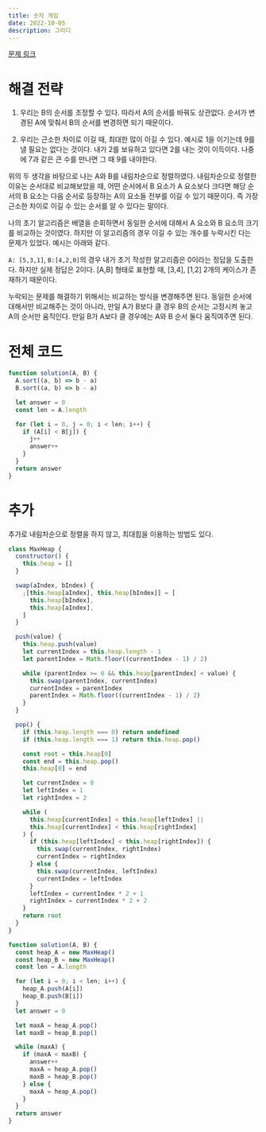 ```yaml
---
title: 숫자 게임
date: 2022-10-05
description: 그리디
---
```


[문제 링크](https://school.programmers.co.kr/learn/courses/30/lessons/12987)

# 해결 전략

1. 우리는 B의 순서를 조정할 수 있다. 따라서 A의 순서를 바꿔도 상관없다. 순서가 변경된 A에 맞춰서 B의 순서를 변경하면 되기 때문이다.

2. 우리는 근소한 차이로 이길 때, 최대한 많이 이길 수 있다. 예시로 1을 이기는데 9를 낼 필요는 없다는 것이다. 내가 2를 보유하고 있다면 2를 내는 것이 이득이다. 나중에 7과 같은 큰 수를 만나면 그 때 9를 내야한다.

위의 두 생각을 바탕으로 나는 A와 B를 내림차순으로 정렬하였다. 내림차순으로 정렬한 이유는 순서대로 비교해보았을 때, 어떤 순서에서 B 요소가 A 요소보다 크다면 해당 순서의 B 요소는 다음 순서로 등장하는 A의 요소들 전부를 이길 수 있기 때문이다. 즉 가장 근소한 차이로 이길 수 있는 순서를 알 수 있다는 말이다.

나의 초기 알고리즘은 배열을 순회하면서 동일한 순서에 대해서 A 요소와 B 요소의 크기를 비교하는 것이였다. 하지만 이 알고리즘의 경우 이길 수 있는 개수를 누락시킨 다는 문제가 있었다. 예시는 아래와 같다.

`A: [5,3,1]`, `B:[4,2,0]`의 경우 내가 초기 작성한 알고리즘은 0이라는 정답을 도출한다. 하지만 실제 정답은 2이다. [A,B] 형태로 표현할 때, [3,4], [1,2] 2개의 케이스가 존재하기 때문이다.

누락되는 문제를 해결하기 위해서는 비교하는 방식을 변경해주면 된다. 동일한 순서에 대해서만 비교해주는 것이 아니라, 만일 A가 B보다 클 경우 B의 순서는 고정시켜 놓고 A의 순서만 움직인다. 만일 B가 A보다 클 경우에는 A와 B 순서 둘다 움직여주면 된다.

# 전체 코드

```javascript
function solution(A, B) {
  A.sort((a, b) => b - a)
  B.sort((a, b) => b - a)

  let answer = 0
  const len = A.length

  for (let i = 0, j = 0; i < len; i++) {
    if (A[i] < B[j]) {
      j++
      answer++
    }
  }
  return answer
}
```

# 추가

추가로 내림차순으로 정렬을 하지 않고, 최대힙을 이용하는 방법도 있다.

```javascript
class MaxHeap {
  constructor() {
    this.heap = []
  }

  swap(aIndex, bIndex) {
    ;[this.heap[aIndex], this.heap[bIndex]] = [
      this.heap[bIndex],
      this.heap[aIndex],
    ]
  }

  push(value) {
    this.heap.push(value)
    let currentIndex = this.heap.length - 1
    let parentIndex = Math.floor((currentIndex - 1) / 2)

    while (parentIndex >= 0 && this.heap[parentIndex] < value) {
      this.swap(parentIndex, currentIndex)
      currentIndex = parentIndex
      parentIndex = Math.floor((currentIndex - 1) / 2)
    }
  }

  pop() {
    if (this.heap.length === 0) return undefined
    if (this.heap.length === 1) return this.heap.pop()

    const root = this.heap[0]
    const end = this.heap.pop()
    this.heap[0] = end

    let currentIndex = 0
    let leftIndex = 1
    let rightIndex = 2

    while (
      this.heap[currentIndex] < this.heap[leftIndex] ||
      this.heap[currentIndex] < this.heap[rightIndex]
    ) {
      if (this.heap[leftIndex] < this.heap[rightIndex]) {
        this.swap(currentIndex, rightIndex)
        currentIndex = rightIndex
      } else {
        this.swap(currentIndex, leftIndex)
        currentIndex = leftIndex
      }
      leftIndex = currentIndex * 2 + 1
      rightIndex = currentIndex * 2 + 2
    }
    return root
  }
}

function solution(A, B) {
  const heap_A = new MaxHeap()
  const heap_B = new MaxHeap()
  const len = A.length

  for (let i = 0; i < len; i++) {
    heap_A.push(A[i])
    heap_B.push(B[i])
  }
  let answer = 0

  let maxA = heap_A.pop()
  let maxB = heap_B.pop()

  while (maxA) {
    if (maxA < maxB) {
      answer++
      maxA = heap_A.pop()
      maxB = heap_B.pop()
    } else {
      maxA = heap_A.pop()
    }
  }
  return answer
}
```
